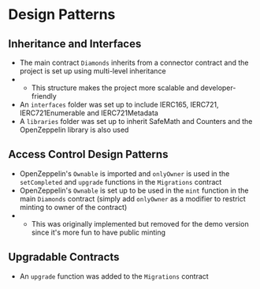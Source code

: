 # Design Patterns
## Inheritance and Interfaces
* The main contract `Diamonds` inherits from a connector contract and the project is set up using multi-level inheritance
* * This structure makes the project more scalable and developer-friendly
* An `interfaces` folder was set up to include IERC165, IERC721, IERC721Enumerable and IERC721Metadata
* A `libraries` folder was set up to inherit SafeMath and Counters and the OpenZeppelin library is also used
## Access Control Design Patterns
* OpenZeppelin's `Ownable` is imported and `onlyOwner` is used in the `setCompleted` and `upgrade` functions in the `Migrations` contract
* OpenZeppelin's `Ownable` is set up to be used in the `mint` function in the main `Diamonds` contract (simply add `onlyOwner` as a modifier to restrict minting to owner of the contract)
* * This was originally implemented but removed for the demo version since it's more fun to have public minting
## Upgradable Contracts
* An `upgrade` function was added to the `Migrations` contract
